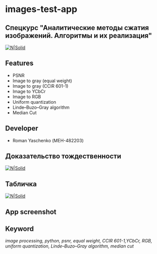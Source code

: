 # images-test-app
## Спецкурс "Аналитические методы сжатия изображений. Алгоритмы и их реализация"

[![N|Solid](https://rq-dev.github.io/images-test-app/icons/icons8-image.ico)](https://github.com/rq-dev)

## Features

- PSNR
- Image to gray (equal weight)
- Image to gray (CCIR 601-1)
- Image to YCbCr
- Image to RGB
- Uniform quantization
- Linde–Buzo–Gray algorithm
- Median Cut

## Developer

- Roman Yaschenko (МЕН-482203)

## Доказательство тождественности
[![N|Solid](https://rq-dev.github.io/images-test-app/matr.jpg)](https://rq-dev.github.io/images-test-app/matr.jpg)

## Табличка
[![N|Solid](https://rq-dev.github.io/images-test-app/table.png)](https://rq-dev.github.io/images-test-app/table.png)

## App screenshot


## Keyword
*image processing, python, psnr, equal weight, CCIR 601-1,YCbCr, RGB, uniform quantization, Linde–Buzo–Gray algorithm, median cut*

